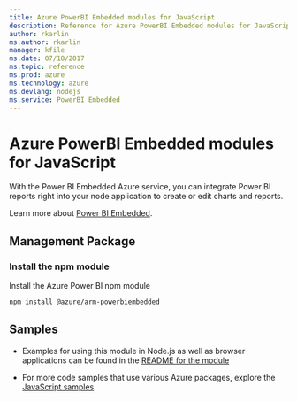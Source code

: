 ```yaml
---
title: Azure PowerBI Embedded modules for JavaScript
description: Reference for Azure PowerBI Embedded modules for JavaScript
author: rkarlin
ms.author: rkarlin
manager: kfile
ms.date: 07/18/2017
ms.topic: reference
ms.prod: azure
ms.technology: azure
ms.devlang: nodejs
ms.service: PowerBI Embedded
---
```


# Azure PowerBI Embedded modules for JavaScript

With the Power BI Embedded Azure service, you can integrate Power BI reports right into your node application to create or edit charts and reports.

Learn more about [Power BI Embedded](https://powerbi.microsoft.com/documentation/powerbi-developer-embedding/).

## Management Package

### Install the npm module

Install the Azure Power BI npm module

```bash
npm install @azure/arm-powerbiembedded
```

## Samples

* Examples for using this module in Node.js as well as browser applications can be found in the [README for the module](https://www.npmjs.com/package/@azure/arm-powerbiembedded)

* For more code samples that use various Azure packages, explore the [JavaScript samples](https://docs.microsoft.com/samples/browse/?languages=javascript).
